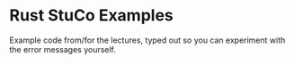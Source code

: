# Rust StuCo Examples
Example code from/for the lectures, typed out so you can experiment with the error messages yourself.
